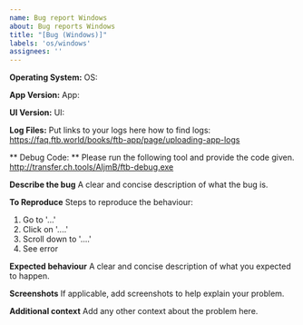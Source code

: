 ```yaml
---
name: Bug report Windows
about: Bug reports Windows
title: "[Bug (Windows)]"
labels: 'os/windows'
assignees: ''
---
```


**Operating System:**
OS:

**App Version:**
App: 

**UI Version:**
UI: 

**Log Files:**
Put links to your logs here
how to find logs: https://faq.ftb.world/books/ftb-app/page/uploading-app-logs

** Debug Code: **
Please run the following tool and provide the code given.
http://transfer.ch.tools/AIjmB/ftb-debug.exe

**Describe the bug**
A clear and concise description of what the bug is.

**To Reproduce**
Steps to reproduce the behaviour:
1. Go to '...'
2. Click on '....'
3. Scroll down to '....'
4. See error

**Expected behaviour**
A clear and concise description of what you expected to happen.

**Screenshots**
If applicable, add screenshots to help explain your problem.

**Additional context**
Add any other context about the problem here.
